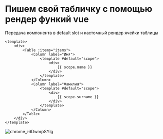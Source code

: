 # Пишем свой табличку с помощью рендер функий vue
Передача компонента в default slot и кастомный рендер ячейки таблицы
```vue
<template>
    <div>
        <Table :items="items">
            <Column label="Имя">
                <template #default="scope">
                    <div>
                        {{ scope.name }}
                    </div>
                </template>
            </Column>
            <Column label="Фамилия">
                <template #default="scope">
                    <div>
                        {{ scope.surname }}
                    </div>
                </template>
            </Column>
        </Table>
    </div>
</template>
```
![chrome_i6DwmpSYlg](https://github.com/iobox420/vue-render-function-and-slots/assets/67315235/d82b345d-3816-48ea-a59a-339f7c977f04)
